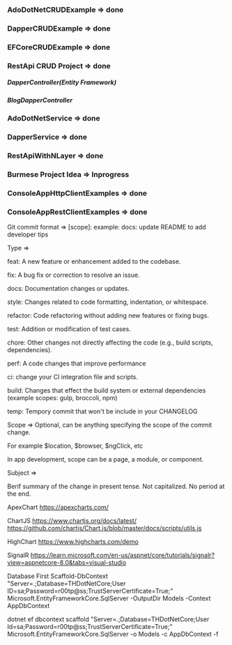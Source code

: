 ### AdoDotNetCRUDExample	=> done

### DapperCRUDExample		=> done

### EFCoreCRUDExample		=> done

### RestApi CRUD Project	=> done
##### DapperController(Entity Framework)
##### BlogDapperController

### AdoDotNetService		=> done
### DapperService			=> done

### RestApiWithNLayer		=> done
### Burmese Project Idea	=> Inprogress

### ConsoleAppHttpClientExamples	=> done
### ConsoleAppRestClientExamples	=> done

Git commit format => <type>[scope]: <subject>
example: docs: update README to add developer tips

Type =>

feat: A new feature or enhancement added to the codebase.

fix: A bug fix or correction to resolve an issue.

docs: Documentation changes or updates.

style: Changes related to code formatting, indentation, or whitespace.

refactor: Code refactoring without adding new features or fixing bugs.

test: Addition or modification of test cases.

chore: Other changes not directly affecting the code (e.g., build scripts, dependencies).

perf: A code changes that improve performance

ci: change your CI integration file and scripts.

build: Changes that effect the build system or external dependencies (example scopes: gulp, broccoli, npm)

temp: Tempory commit that won't be include in your CHANGELOG


Scope =>
Optional, can be anything specifying the scope of the commit change.

For example $location, $browser, $ngClick, etc

In app development, scope can be a page, a module, or component.


Subject => 

Berif summary of the change in present tense. Not capitalized. No period at the end.


ApexChart
https://apexcharts.com/


ChartJS
https://www.chartjs.org/docs/latest/
https://github.com/chartjs/Chart.js/blob/master/docs/scripts/utils.js

HighChart
https://www.highcharts.com/demo


SignalR
https://learn.microsoft.com/en-us/aspnet/core/tutorials/signalr?view=aspnetcore-8.0&tabs=visual-studio

Database First
Scaffold-DbContext "Server=.;Database=THDotNetCore;User ID=sa;Password=r00tp@ss;TrustServerCertificate=True;" Microsoft.EntityFrameworkCore.SqlServer -OutputDir Models -Context AppDbContext

dotnet ef dbcontext scaffold "Server=.;Database=THDotNetCore;User Id=sa;Password=r00tp@ss;TrustServerCertificate=True;" Microsoft.EntityFrameworkCore.SqlServer -o Models -c AppDbContext -f
